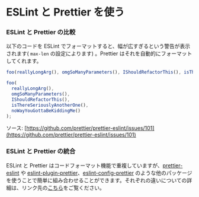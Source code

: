 # ESLint と Prettier を使う


### ESLint と Prettier の比較

以下のコードを ESLint でフォーマットすると、幅が広すぎるという警告が表示されます( `max-len` の設定によります) 。Prettier はそれを自動的にフォーマットしてくれます。

```javascript
foo(reallyLongArg(), omgSoManyParameters(), IShouldRefactorThis(), isThereSeriouslyAnotherOne(), noWayYouGottaBeKiddingMe());
```

```javascript
foo(
  reallyLongArg(),
  omgSoManyParameters(),
  IShouldRefactorThis(),
  isThereSeriouslyAnotherOne(),
  noWayYouGottaBeKiddingMe()
);
```

ソース: [https://github.com/prettier/prettier-eslint/issues/101](https://github.com/prettier/prettier-eslint/issues/101)

### ESLint と Prettier の統合

ESLint と Prettier はコードフォーマット機能で重複していますが、[prettier-eslint](https://github.com/prettier/prettier-eslint) や [eslint-plugin-prettier](https://github.com/prettier/eslint-plugin-prettier)、[eslint-config-prettier](https://github.com/prettier/eslint-config-prettier) のような他のパッケージを使うことで簡単に組み合わせることができます。それぞれの違いについての詳細は、リンク先の[こちら](https://stackoverflow.com/questions/44690308/whats-the-difference-between-prettier-eslint-eslint-plugin-prettier-and-eslint)をご覧ください。
